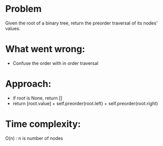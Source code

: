 # Problem
Given the root of a binary tree, return the preorder traversal of its nodes' values.

# What went wrong:
- Confuse the order with in order traversal

# Approach:
- if root is None, return []
- return [root.value] + self.preorder(root.left) + self.preorder(root.right)

# Time complexity:
O(n) : n is number of nodes